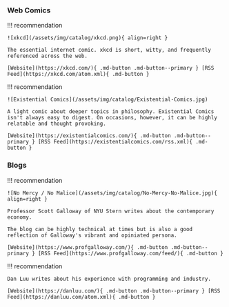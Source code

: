 ### Web Comics

!!! recommendation

    ![xkcd](/assets/img/catalog/xkcd.png){ align=right }

    The essential internet comic. xkcd is short, witty, and frequently referenced across the web.

    [Website](https://xkcd.com/){ .md-button .md-button--primary } [RSS Feed](https://xkcd.com/atom.xml){ .md-button }    

!!! recommendation

    ![Existential Comics](/assets/img/catalog/Existential-Comics.jpg)

    A light comic about deeper topics in philosophy. Existential Comics isn't always easy to digest. On occasions, however, it can be highly relatable and thought provoking.

    [Website](https://existentialcomics.com/){ .md-button .md-button--primary } [RSS Feed](https://existentialcomics.com/rss.xml){ .md-button }    

### Blogs

!!! recommendation

    ![No Mercy / No Malice](/assets/img/catalog/No-Mercy-No-Malice.jpg){ align=right }

    Professor Scott Galloway of NYU Stern writes about the contemporary economy. 

    The blog can be highly technical at times but is also a good reflection of Galloway's vibrant and opiniated persona.

    [Website](https://www.profgalloway.com/){ .md-button .md-button--primary } [RSS Feed](https://www.profgalloway.com/feed/){ .md-button }    

!!! recommendation

    Dan Luu writes about his experience with programming and industry.

    [Website](https://danluu.com/){ .md-button .md-button--primary } [RSS Feed](https://danluu.com/atom.xml){ .md-button } 

